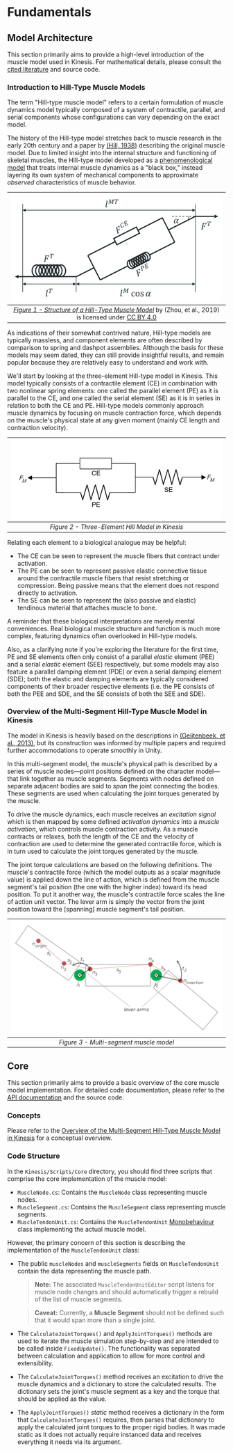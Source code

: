 # Fundamentals

## Model Architecture

This section primarily aims to provide a high-level introduction of the muscle model used in Kinesis. For mathematical details, please consult the [cited literature](10-bibliography.md#bibliography) and source code.

### Introduction to Hill-Type Muscle Models

The term "Hill-type muscle model" refers to a certain formulation of muscle dynamics model typically composed of a system of contractile, parallel, and serial components whose configurations can vary depending on the exact model.

The history of the Hill-type model stretches back to muscle research in the early 20th century and a paper by [(Hill, 1938)](/10-bibliography.md) describing the original muscle model. Due to limited insight into the internal structure and functioning of skeletal muscles, the Hill-type model developed as a [phenomenological model](https://en.wikipedia.org/wiki/Phenomenological_model) that treats internal muscle dynamics as a "black box," instead layering its own system of mechanical components to approximate *observed* characteristics of muscle behavior.

| ![Diagram of a Hill-type muscle model](images/fundamentals-hill-type-muscle-model.png) |
| :----------------------------------------------------------: |
| [*Figure 1 - Structure of a Hill-Type Muscle Model*](https://www.researchgate.net/figure/Structure-of-a-Hill-type-muscle-model-F-CE-and-F-PE-are-the-active-and-passive-forces_fig1_334812764) by (Zhou, et al., 2019) is licensed under [CC BY 4.0](https://creativecommons.org/licenses/by/4.0/) |

As indications of their somewhat contrived nature, Hill-type models are typically massless, and component elements are often described by comparison to spring and dashpot assemblies. Although the basis for these models may seem dated, they can still provide insightful results, and remain popular because they are relatively easy to understand and work with.

We'll start by looking at the three-element Hill-type model in Kinesis. This model typically consists of a contractile element (CE) in combination with two nonlinear spring elements: one called the parallel element (PE) as it is parallel to the CE, and one called the serial element (SE) as it is in series in relation to both the CE and PE. Hill-type models commonly approach muscle dynamics by focusing on muscle contraction force, which depends on the muscle's physical state at any given moment (mainly CE length and contraction velocity).

| ![Diagram of a 3-element Hill-type muscle model](images/fundamentals-3-element-hill-model.png) |
| :----------------------------------------------------------: |
|       *Figure 2 - Three-Element Hill Model in Kinesis*       |

Relating each element to a biological analogue may be helpful:

- The CE can be seen to represent the muscle fibers that contract under activation.
- The PE can be seen to represent passive elastic connective tissue around the contractile muscle fibers that resist stretching or compression. Being passive means that the element does not respond directly to activation.
- The SE can be seen to represent the (also passive and elastic) tendinous material that attaches muscle to bone.

A reminder that these biological interpretations are merely mental conveniences. Real biological muscle structure and function is much more complex, featuring dynamics often overlooked in Hill-type models.

Also, as a clarifying note if you're exploring the literature for the first time, PE and SE elements often only consist of a parallel *elastic* element (PEE) and a serial *elastic* element (SEE) respectively, but some models may also feature a parallel damping element (PDE) or even a serial damping element (SDE); both the elastic and damping elements are typically considered components of their broader respective elements (i.e. the PE consists of both the PEE and SDE, and the SE consists of both the SEE and SDE).

### Overview of the Multi-Segment Hill-Type Muscle Model in Kinesis

The model in Kinesis is heavily based on the descriptions in [(Geijtenbeek, et al., 2013)](/10-bibliography.md), but its construction was informed by multiple papers and required further accommodations to operate smoothly in Unity.

In this multi-segment model, the muscle's physical path is described by a series of muscle nodes—point positions defined on the character model—that link together as muscle segments. Segments with nodes defined on separate adjacent bodies are said to *span* the joint connecting the bodies. These segments are used when calculating the joint torques generated by the muscle.

To drive the muscle dynamics, each muscle receives an *excitation signal* which is then mapped by some defined *activation dynamics* into a *muscle activation*, which controls muscle contraction activity. As a muscle contracts or relaxes, both the length of the CE and the velocity of contraction are used to determine the generated contractile force, which is in turn used to calculate the joint torques generated by the muscle.

The joint torque calculations are based on the following definitions. The muscle's contractile force (which the model outputs as a scalar magnitude value) is applied down the line of action, which is defined from the muscle segment's tail position (the one with the higher index) toward its head position. To put it another way, the muscle's contractile force scales the line of action unit vector. The lever arm is simply the vector from the joint position toward the [spanning] muscle segment's tail position.

| ![Diagram of a multi-segment muscle model](images/fundamentals-multi-segment-model.png) |
| :----------------------------------------------------------: |
|           *Figure 3 - Multi-segment muscle model*            |

## Core

This section primarily aims to provide a basic overview of the core muscle model implementation. For detailed code documentation, please refer to the [API documentation]() and the source code.

### Concepts

Please refer to the [Overview of the Multi-Segment Hill-Type Muscle Model in Kinesis](#overview-of-the-multi-segment-hill-type-muscle-model-in-kinesis) for a conceptual overview.

### Code Structure

In the `Kinesis/Scripts/Core` directory, you should find three scripts that comprise the core implementation of the muscle model:

- `MuscleNode.cs`: Contains the `MuscleNode` class representing muscle nodes.
- `MuscleSegment.cs`: Contains the `MuscleSegment` class representing muscle segments.
- `MuscleTendonUnit.cs`: Contains the `MuscleTendonUnit` [Monobehaviour](https://docs.unity3d.com/ScriptReference/MonoBehaviour.html) class implementing the actual muscle model.

However, the primary concern of this section is describing the implementation of the `MuscleTendonUnit` class:

- The public `muscleNodes` and `muscleSegments` fields on `MuscleTendonUnit` contain the data representing the muscle path.
  > **Note:** The associated `MuscleTendonUnitEditor` script listens for muscle node changes and should automatically trigger a rebuild of the list of muscle segments.

  > **Caveat:** Currently, a **Muscle Segment** should not be defined such that it would span more than a single joint.
- The `CalculateJointTorques()` and `ApplyJointTorques()` methods are used to iterate the muscle simulation step-by-step and are intended to be called inside `FixedUpdate()`. The functionality was separated between calculation and application to allow for more control and extensibility.
- The `CalculateJointTorques()` method receives an excitation to drive the muscle dynamics and a dictionary to store the calculated results. The dictionary sets the joint's muscle segment as a key and the torque that should be applied as the value.
- The `ApplyJointTorques()` *static* method receives a dictionary in the form that `CalculateJointTorques()` requires, then parses that dictionary to apply the calculated joint torques to the proper rigid bodies. It was made static as it does not actually require instanced data and receives everything it needs via its argument.
